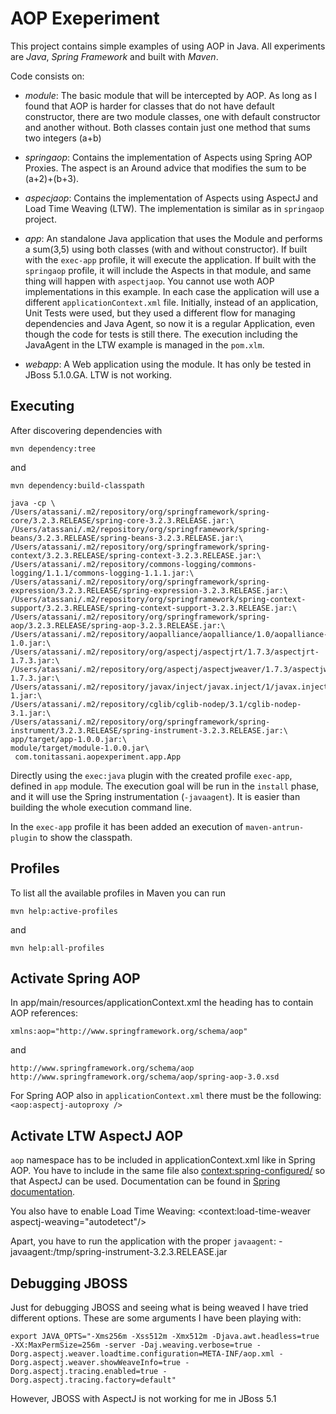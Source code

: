 AOP Exeperiment
===============

This project contains simple examples of using AOP in Java. All experiments are *Java*, *Spring Framework* and built 
with *Maven*.

Code consists on:

* *module*: The basic module that will be intercepted by AOP. As long as I found that AOP is harder for classes that 
do not have default constructor, there are two module classes, one with default constructor and another without. Both classes
contain just one method that sums two integers (a+b)

* *springaop*: Contains the implementation of Aspects using Spring AOP Proxies. The aspect is an Around advice that modifies 
the sum to be (a+2)+(b+3).

* *aspecjaop*: Contains the implementation of Aspects using AspectJ and Load Time Weaving (LTW). The implementation is similar
as in `springaop` project.

* *app*: An standalone Java application that uses the Module and performs a sum(3,5) using both classes (with and without 
constructor). If built with the `exec-app` profile, it will execute the application. If built with the `springaop` profile, 
it will include the Aspects in that module, and same thing will happen with `aspectjaop`. You cannot use woth AOP implementations
in this example. In each case the application will use a different `applicationContext.xml` file.
Initially, instead of an application, Unit Tests were used, but they used a different flow for managing dependencies and Java Agent, so 
now it is a regular Application, even though the code for tests is still there.
The execution including the JavaAgent in the LTW example is managed in the `pom.xlm`.

* *webapp*: A Web application using the module. It has only be tested in JBoss 5.1.0.GA. LTW is not working.

Executing
---------

After discovering dependencies with
	
	mvn dependency:tree
	
and
	
	mvn dependency:build-classpath

	java -cp \
	/Users/atassani/.m2/repository/org/springframework/spring-core/3.2.3.RELEASE/spring-core-3.2.3.RELEASE.jar:\
	/Users/atassani/.m2/repository/org/springframework/spring-beans/3.2.3.RELEASE/spring-beans-3.2.3.RELEASE.jar:\
	/Users/atassani/.m2/repository/org/springframework/spring-context/3.2.3.RELEASE/spring-context-3.2.3.RELEASE.jar:\
	/Users/atassani/.m2/repository/commons-logging/commons-logging/1.1.1/commons-logging-1.1.1.jar:\
	/Users/atassani/.m2/repository/org/springframework/spring-expression/3.2.3.RELEASE/spring-expression-3.2.3.RELEASE.jar:\
	/Users/atassani/.m2/repository/org/springframework/spring-context-support/3.2.3.RELEASE/spring-context-support-3.2.3.RELEASE.jar:\
	/Users/atassani/.m2/repository/org/springframework/spring-aop/3.2.3.RELEASE/spring-aop-3.2.3.RELEASE.jar:\
	/Users/atassani/.m2/repository/aopalliance/aopalliance/1.0/aopalliance-1.0.jar:\
	/Users/atassani/.m2/repository/org/aspectj/aspectjrt/1.7.3/aspectjrt-1.7.3.jar:\
	/Users/atassani/.m2/repository/org/aspectj/aspectjweaver/1.7.3/aspectjweaver-1.7.3.jar:\
	/Users/atassani/.m2/repository/javax/inject/javax.inject/1/javax.inject-1.jar:\
	/Users/atassani/.m2/repository/cglib/cglib-nodep/3.1/cglib-nodep-3.1.jar:\
	/Users/atassani/.m2/repository/org/springframework/spring-instrument/3.2.3.RELEASE/spring-instrument-3.2.3.RELEASE.jar:\
	app/target/app-1.0.0.jar:\
	module/target/module-1.0.0.jar\
	 com.tonitassani.aopexperiment.app.App
	 	 
	 
Directly using the `exec:java` plugin with the created profile `exec-app`, defined in `app` module. 
The execution goal will be run in the `install` phase, and it will use the Spring instrumentation (`-javaagent`).
It is easier than building the whole execution command line.  

In the `exec-app` profile it has been added an execution of `maven-antrun-plugin` to show the classpath.

Profiles
--------

To list all the available profiles in Maven you can run

	mvn help:active-profiles
	
and
	
	mvn help:all-profiles
	
Activate Spring AOP
-------------------
In app/main/resources/applicationContext.xml the heading has to contain AOP references:

    xmlns:aop="http://www.springframework.org/schema/aop"

and

    http://www.springframework.org/schema/aop 		http://www.springframework.org/schema/aop/spring-aop-3.0.xsd

For Spring AOP also in `applicationContext.xml` there must be the following: `<aop:aspectj-autoproxy />`

Activate LTW AspectJ AOP
------------------------
`aop` namespace has to be included in applicationContext.xml like in Spring AOP.
You have to include in the same file also
	<context:spring-configured/>
so that AspectJ can be used. Documentation can be found in [Spring documentation](http://docs.spring.io/autorepo/docs/spring/3.0.6.RELEASE/spring-framework-reference/html/aop.html).


You also have to enable	Load Time Weaving:
	<context:load-time-weaver  aspectj-weaving="autodetect"/>
	
Apart, you have to run the application with the proper `javaagent`:
	-javaagent:/tmp/spring-instrument-3.2.3.RELEASE.jar		


Debugging JBOSS
---------------
Just for debugging JBOSS and seeing what is being weaved I have tried different options. These are some arguments I have been playing with:

	export JAVA_OPTS="-Xms256m -Xss512m -Xmx512m -Djava.awt.headless=true -XX:MaxPermSize=256m -server -Daj.weaving.verbose=true -Dorg.aspectj.weaver.loadtime.configuration=META-INF/aop.xml -Dorg.aspectj.weaver.showWeaveInfo=true -Dorg.aspectj.tracing.enabled=true -Dorg.aspectj.tracing.factory=default"

However, JBOSS with AspectJ is not working for me in JBoss 5.1

	
	
